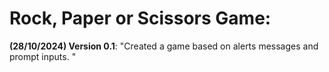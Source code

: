 # Rock, Paper or Scissors Game:
**(28/10/2024) Version 0.1**: "Created a game based on alerts messages and prompt inputs. "
